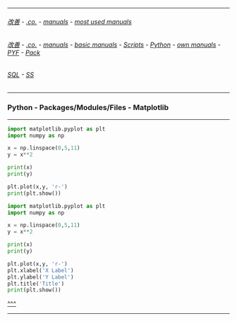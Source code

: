 
---

###### [改善](https://github.com/ttltrk/0C/blob/master/README.MD) - [.co.](https://github.com/ttltrk/PRG/blob/master/CODING.MD) - [manuals](https://github.com/ttltrk/PRG/blob/master/MAN.MD) - [most used manuals](https://github.com/ttltrk/PRG/blob/master/MUM.MD)

###### [改善](https://github.com/ttltrk/0C/blob/master/README.MD) - [.co.](https://github.com/ttltrk/PRG/blob/master/CODING.MD) - [manuals](https://github.com/ttltrk/PRG/blob/master/MAN.MD) - [basic manuals](https://github.com/ttltrk/PRG/blob/master/MANUALS.MD) - [Scripts](https://github.com/ttltrk/PRG/blob/master/PY/DOC/SC/SC.MD) - [Python](https://github.com/ttltrk/PRG/blob/master/PY/DOC/PY/PY.MD) - [own manuals](https://github.com/ttltrk/PRG/blob/master/PY/DOC/PY/MAN/MAN.MD) - [PYF](https://github.com/ttltrk/PRG/blob/master/PY/DOC/PYF/PYF.MD) - [Pack](https://github.com/ttltrk/PRG/blob/master/PY/DOC/PYF/Pack/Pack.MD)

###### [SQL](https://github.com/ttltrk/DB/blob/master/SQL/DOC/OSM/OSQLM/SQLM/SQLM.MD#^) - [SS](https://github.com/ttltrk/ELSE/blob/master/SHELL/OSSM/SSCR/SSCR.MD)

---

<h3 id='^'>Python - Packages/Modules/Files - Matplotlib</h3>

---

```python
import matplotlib.pyplot as plt
import numpy as np

x = np.linspace(0,5,11)
y = x**2

print(x)
print(y)

plt.plot(x,y, 'r-')
print(plt.show())
```

```python
import matplotlib.pyplot as plt
import numpy as np

x = np.linspace(0,5,11)
y = x**2

print(x)
print(y)

plt.plot(x,y, 'r-')
plt.xlabel('X Label')
plt.ylabel('Y Label')
plt.title('Title')
print(plt.show())
```

<a href='#^'>^^^</a>

---
